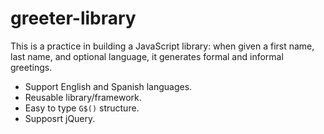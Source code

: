 # greeter-library
This is a practice in building a JavaScript library: when given a first name, last name, and optional language, it generates formal and informal greetings.

* Support English and Spanish languages.
* Reusable library/framework.
* Easy to type `G$()` structure.
* Supposrt jQuery.
